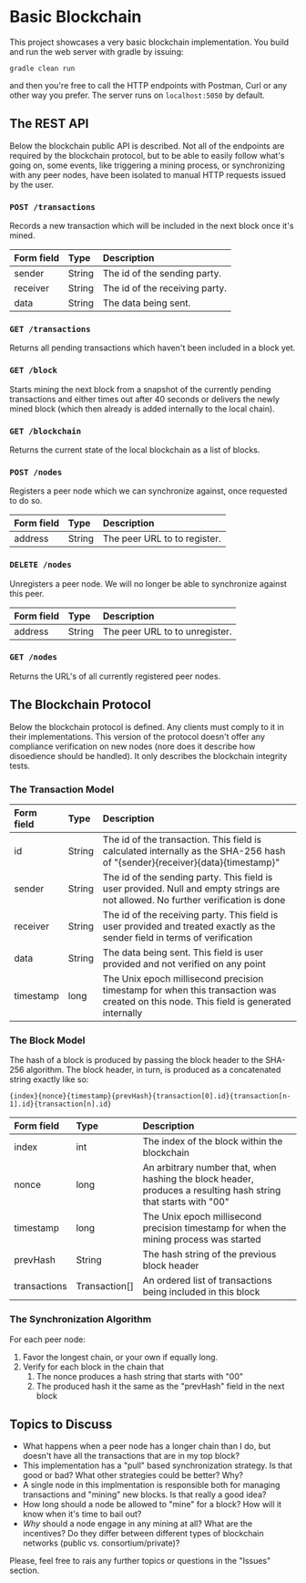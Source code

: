 # Basic Blockchain

This project showcases a very basic blockchain implementation. You build and run the web server with gradle by issuing:

    gradle clean run

and then you're free to call the HTTP endpoints with Postman, Curl or any other way you prefer. The server runs on `localhost:5050` by default.

## The REST API

Below the blockchain public API is described. Not all of the endpoints are required by the blockchain protocol, but to be able to easily follow what's going on, some events, like triggering a mining process, or synchronizing with any peer nodes, have been isolated to manual HTTP requests issued by the user.

### `POST /transactions`

Records a new transaction which will be included in the next block once it's mined.

| Form field    | Type          | Description                    |
|:------------- |:------------- |:------------------------------ |
| sender        | String        | The id of the sending party.   |
| receiver      | String        | The id of the receiving party. |
| data          | String        | The data being sent.           |

### `GET /transactions`

Returns all pending transactions which haven't been included in a block yet.

### `GET /block`

Starts mining the next block from a snapshot of the currently pending transactions and either times out after 40 seconds or delivers the newly mined block (which then already is added internally to the local chain).

### `GET /blockchain`

Returns the current state of the local blockchain as a list of blocks.

### `POST /nodes`

Registers a peer node which we can synchronize against, once requested to do so.

| Form field    | Type          | Description                    |
|:------------- |:------------- |:------------------------------ |
| address       | String        | The peer URL to to register.   |

### `DELETE /nodes`

Unregisters a peer node. We will no longer be able to synchronize against this peer.

| Form field    | Type          | Description                    |
|:------------- |:------------- |:------------------------------ |
| address       | String        | The peer URL to to unregister. |

### `GET /nodes`

Returns the URL's of all currently registered peer nodes.


## The Blockchain Protocol

Below the blockchain protocol is defined. Any clients must comply to it in their implementations. This version of the protocol doesn't offer any compliance verification on new nodes (nore does it describe how disoedience should be handled). It only describes the blockchain integrity tests.

### The Transaction Model

| Form field    | Type          | Description                     |
|:------------- |:------------- |:------------------------------- |
| id            | String        | The id of the transaction. This field is calculated internally as the SHA-256 hash of "{sender}{receiver}{data}{timestamp}" |
| sender        | String        | The id of the sending party. This field is user provided. Null and empty strings are not allowed. No further verification is done |
| receiver      | String        | The id of the receiving party. This field is user provided and treated exactly as the sender field in terms of verification |
| data          | String        | The data being sent. This field is user provided and not verified on any point |
| timestamp     | long          | The Unix epoch millisecond precision timestamp for when this transaction was created on this node. This field is generated internally |

### The Block Model

The hash of a block is produced by passing the block header to the SHA-256 algorithm. The block header, in turn, is produced as a concatenated string exactly like so:

    {index}{nonce}{timestamp}{prevHash}{transaction[0].id}{transaction[n-1].id}{transaction[n].id}

| Form field    | Type          | Description                     |
|:------------- |:------------- |:------------------------------- |
| index         | int           | The index of the block within the blockchain |
| nonce         | long          | An arbitrary number that, when hashing the block header, produces a resulting hash string that starts with "00" |
| timestamp     | long          | The Unix epoch millisecond precision timestamp for when the mining process was started |
| prevHash      | String        | The hash string of the previous block header |
| transactions  | Transaction[] | An ordered list of transactions being included in this block |

### The Synchronization Algorithm

For each peer node:

1. Favor the longest chain, or your own if equally long.
1. Verify for each block in the chain that
    1. The nonce produces a hash string that starts with "00"
    1. The produced hash it the same as the "prevHash" field in the next block


## Topics to Discuss

* What happens when a peer node has a longer chain than I do, but doesn't have all the transactions that are in my top block?
* This implementation has a "pull" based synchronization strategy. Is that good or bad? What other strategies could be better? Why?
* A single node in this implmentation is responsible both for managing transactions and "mining" new blocks. Is that really a good idea?
* How long should a node be allowed to "mine" for a block? How will it know when it's time to bail out?
* *Why* should a node engage in any mining at all? What are the incentives? Do they differ between different types of blockchain networks (public vs. consortium/private)?

Please, feel free to rais any further topics or questions in the "Issues" section.

